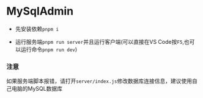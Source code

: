 # MySqlAdmin

* 先安装依赖`pnpm i`

* 运行服务端`pnpm run server`并且运行客户端(可以直接在VS Code按`F5`,也可以运行命令`pnpm run dev`)


### 注意

如果服务端脚本报错，请打开`server/index.js`修改数据库连接信息，建议使用自己电脑的MySQL数据库